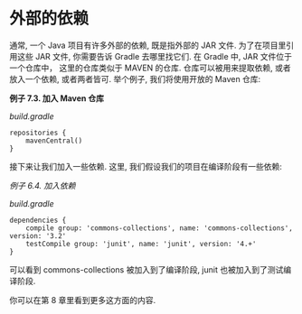 # 外部的依赖

通常,
一个 Java 项目有许多外部的依赖,
既是指外部的 JAR 文件.
为了在项目里引用这些 JAR 文件,
你需要告诉 Gradle 去哪里找它们.
在 Gradle 中,
JAR 文件位于一个仓库中，
这里的仓库类似于 MAVEN 的仓库.
仓库可以被用来提取依赖,
或者放入一个依赖,
或者两者皆可.
举个例子,
我们将使用开放的 Maven 仓库:

**例子 7.3. 加入 Maven 仓库**

*build.gradle*

    repositories {
        mavenCentral()
    }

接下来让我们加入一些依赖.
这里,
我们假设我们的项目在编译阶段有一些依赖:

*例子 6.4. 加入依赖*

*build.gradle*

    dependencies {
        compile group: 'commons-collections', name: 'commons-collections', version: '3.2'
        testCompile group: 'junit', name: 'junit', version: '4.+'
    }

可以看到 commons-collections 被加入到了编译阶段,
junit 也被加入到了测试编译阶段.

你可以在第 8 章里看到更多这方面的内容.


